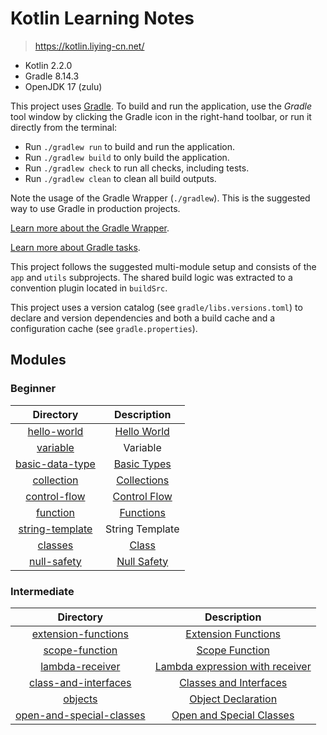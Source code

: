 # Kotlin Learning Notes

> https://kotlin.liying-cn.net/

- Kotlin 2.2.0
- Gradle 8.14.3
- OpenJDK 17 (zulu)

This project uses [Gradle](https://gradle.org/).
To build and run the application, use the *Gradle* tool window by clicking the Gradle icon in the right-hand toolbar,
or run it directly from the terminal:

* Run `./gradlew run` to build and run the application.
* Run `./gradlew build` to only build the application.
* Run `./gradlew check` to run all checks, including tests.
* Run `./gradlew clean` to clean all build outputs.

Note the usage of the Gradle Wrapper (`./gradlew`).
This is the suggested way to use Gradle in production projects.

[Learn more about the Gradle Wrapper](https://docs.gradle.org/current/userguide/gradle_wrapper.html).

[Learn more about Gradle tasks](https://docs.gradle.org/current/userguide/command_line_interface.html#common_tasks).

This project follows the suggested multi-module setup and consists of the `app` and `utils` subprojects.
The shared build logic was extracted to a convention plugin located in `buildSrc`.

This project uses a version catalog (see `gradle/libs.versions.toml`) to declare and version dependencies
and both a build cache and a configuration cache (see `gradle.properties`).

## Modules

### Beginner

|              Directory               |                                Description                                 |
|:------------------------------------:|:--------------------------------------------------------------------------:|
|     [hello-world](./hello-world)     |  [Hello World](https://kotlin.liying-cn.net/kotlin-tour-hello-world.html)  |
|        [variable](./variable)        |                                  Variable                                  |
| [basic-data-type](./basic-data-type) |  [Basic Types](https://kotlin.liying-cn.net/kotlin-tour-basic-types.html)  |
|      [collection](./collection)      |  [Collections](https://kotlin.liying-cn.net/kotlin-tour-collections.html)  |
|    [control-flow](./control-flow)    | [Control Flow](https://kotlin.liying-cn.net/kotlin-tour-control-flow.html) |
|        [function](./function)        |    [Functions](https://kotlin.liying-cn.net/kotlin-tour-functions.html)    |
| [string-template](./string-template) |                              String Template                               |       
|         [classes](./classes)         |       [Class](https://kotlin.liying-cn.net/kotlin-tour-classes.html)       |
|     [null-safety](./null-safety)     |  [Null Safety](https://kotlin.liying-cn.net/kotlin-tour-null-safety.html)  |

### Intermediate

|                       Directory                        |                                                  Description                                                   |
|:------------------------------------------------------:|:--------------------------------------------------------------------------------------------------------------:|
|      [extension-functions](./extension-functions)      |     [Extension Functions](https://kotlin.liying-cn.net/kotlin-tour-intermediate-extension-functions.html)      |
|           [scope-function](./scope-function)           |          [Scope Function](https://kotlin.liying-cn.net/kotlin-tour-intermediate-scope-functions.html)          |
|          [lambda-receiver](./lambda-receiver)          | [Lambda expression with receiver](https://kotlin.liying-cn.net/kotlin-tour-intermediate-lambdas-receiver.html) |
|    [class-and-interfaces](./classes-and-interfaces)    |    [Classes and Interfaces](https://kotlin.liying-cn.net/kotlin-tour-intermediate-classes-interfaces.html)     |
|                  [objects](./objects)                  |            [Object Declaration](https://kotlin.liying-cn.net/kotlin-tour-intermediate-objects.html)            |
| [open-and-special-classes](./open-and-special-classes) |  [Open and Special Classes](https://kotlin.liying-cn.net/kotlin-tour-intermediate-open-special-classes.html)   |
